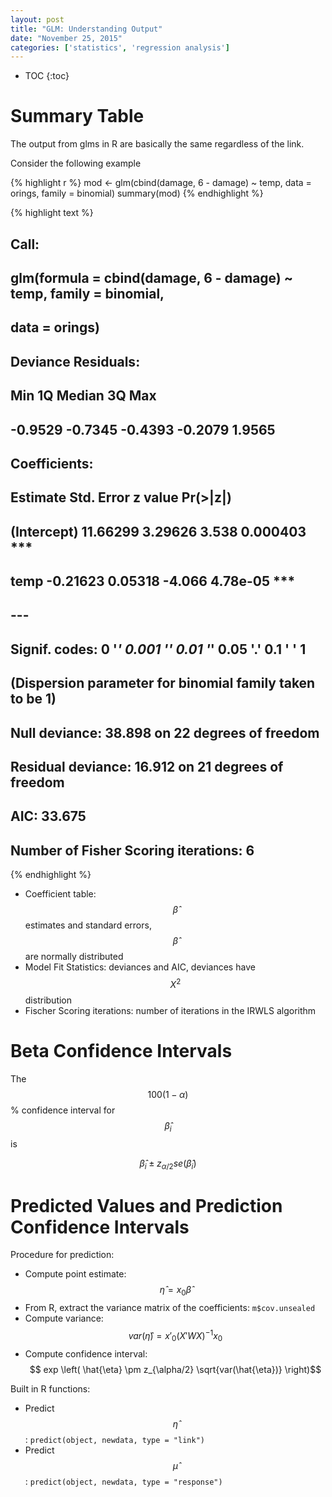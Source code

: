 ```yaml
---
layout: post
title: "GLM: Understanding Output"
date: "November 25, 2015"
categories: ['statistics', 'regression analysis']
---
```


* TOC
{:toc}

# Summary Table


The output from glms in R are basically the same regardless of the link.

Consider the following example


{% highlight r %}
mod <- glm(cbind(damage, 6 - damage) ~ temp, data = orings, family = binomial)
summary(mod)
{% endhighlight %}



{% highlight text %}
## 
## Call:
## glm(formula = cbind(damage, 6 - damage) ~ temp, family = binomial, 
##     data = orings)
## 
## Deviance Residuals: 
##     Min       1Q   Median       3Q      Max  
## -0.9529  -0.7345  -0.4393  -0.2079   1.9565  
## 
## Coefficients:
##             Estimate Std. Error z value Pr(>|z|)    
## (Intercept) 11.66299    3.29626   3.538 0.000403 ***
## temp        -0.21623    0.05318  -4.066 4.78e-05 ***
## ---
## Signif. codes:  0 '***' 0.001 '**' 0.01 '*' 0.05 '.' 0.1 ' ' 1
## 
## (Dispersion parameter for binomial family taken to be 1)
## 
##     Null deviance: 38.898  on 22  degrees of freedom
## Residual deviance: 16.912  on 21  degrees of freedom
## AIC: 33.675
## 
## Number of Fisher Scoring iterations: 6
{% endhighlight %}

* Coefficient table: $$\hat{\beta}$$ estimates and standard errors, $$\hat{\beta}$$ are normally distributed
* Model Fit Statistics: deviances and AIC, deviances have $$X^2$$ distribution
* Fischer Scoring iterations: number of iterations in the IRWLS algorithm

# Beta Confidence Intervals
The $$100(1 - \alpha)$$% confidence interval for $$\hat{\beta}_i$$ is 

$$\hat{\beta}_i \pm z_{\alpha /2} se(\hat{\beta}_i)$$

# Predicted Values and Prediction Confidence Intervals

Procedure for prediction:

* Compute point estimate: $$ \hat{\eta} = x_0 \hat{\beta} $$
* From R, extract the variance matrix of the coefficients: `m$cov.unsealed`
* Compute variance: $$ var(\hat{\eta}) = x'_0 (X'WX)^{-1} x_0$$
* Compute confidence interval: $$ exp \left( \hat{\eta} \pm z_{\alpha/2} \sqrt{var(\hat{\eta})} \right)$$

Built in R functions:

* Predict $$\hat{\eta}$$: `predict(object, newdata, type = "link")`
* Predict $$\hat{\mu}$$: `predict(object, newdata, type = "response")`
